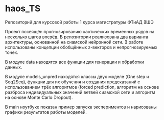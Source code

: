 # haos_TS
Репозиторий для курсовой работы 1 курса магистратуры ФТиАД ВШЭ

Проект посвящён прогнозированию хаотических временных рядов на несколько шагов вперёд. В репозитории реализована два варианта архитектуры, основанной на сиамской нейронной сети. В работе использованы концепции обобщённых z-векторов и непрогнозируемых точек.

В модуле data находятся все функции для генерации и обработки данных. 

В модуле models_unpred находятся классы двух моделе (One step и Seq2Seq), функции для их обучения и создания предсказаний с использованием трёх алгоритмов (forced prediction, алгоритм на основе разброса индивидуальных значений ветвей сиамской сети и алгоритм на основе Monte Carlo Dropout).

В main ноутбуке показан пример запуска экспериментов и нарисованы графики результатов работы моделей.
